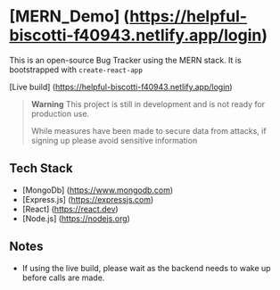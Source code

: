 # [MERN_Demo] (https://helpful-biscotti-f40943.netlify.app/login)

This is an open-source Bug Tracker using the MERN stack. It is bootstrapped with `create-react-app`

[Live build] (https://helpful-biscotti-f40943.netlify.app/login)

> **Warning**
> This project is still in development and is not ready for production use.
> 
> While measures have been made to secure data from attacks, if signing up please avoid sensitive information

## Tech Stack

- [MongoDb] (https://www.mongodb.com)
- [Express.js] (https://expressjs.com)
- [React] (https://react.dev)
- [Node.js] (https://nodejs.org)

## Notes

- If using the live build, please wait as the backend needs to wake up before calls are made.
